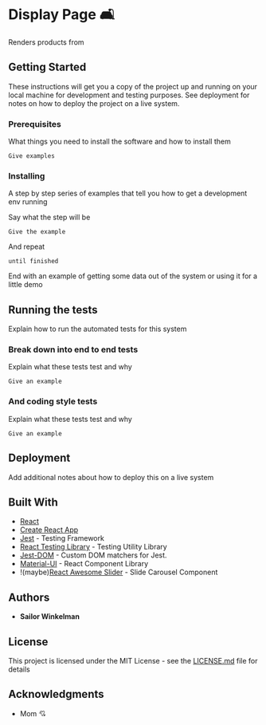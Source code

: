 # Display Page 🛋

Renders products from 

## Getting Started

These instructions will get you a copy of the project up and running on your local machine for development and testing purposes. See deployment for notes on how to deploy the project on a live system.

### Prerequisites

What things you need to install the software and how to install them

```
Give examples
```

### Installing

A step by step series of examples that tell you how to get a development env running

Say what the step will be

```
Give the example
```

And repeat

```
until finished
```

End with an example of getting some data out of the system or using it for a little demo

## Running the tests

Explain how to run the automated tests for this system

### Break down into end to end tests

Explain what these tests test and why

```
Give an example
```

### And coding style tests

Explain what these tests test and why

```
Give an example
```

## Deployment

Add additional notes about how to deploy this on a live system

## Built With

* [React](https://reactjs.org/)
* [Create React App](https://github.com/facebook/create-react-app)
* [Jest](https://jestjs.io/) - Testing Framework
* [React Testing Library](https://jestjs.io/) - Testing Utility Library
* [Jest-DOM](https://github.com/testing-library/jest-dom) - Custom DOM matchers for Jest.
* [Material-UI](https://material-ui.com/) - React Component Library
* !(maybe)[React Awesome Slider](https://github.com/rcaferati/react-awesome-slider) - Slide Carousel Component
 

## Authors

* **Sailor Winkelman** 


## License

This project is licensed under the MIT License - see the [LICENSE.md](LICENSE.md) file for details

## Acknowledgments

* Mom 💘
